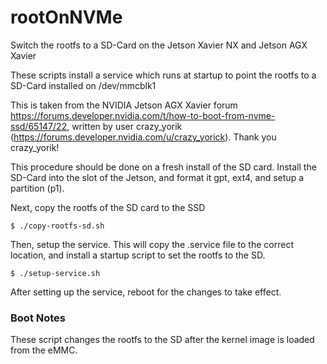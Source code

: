 # rootOnNVMe
Switch the rootfs to a SD-Card on the Jetson Xavier NX and Jetson AGX Xavier

These scripts install a service which runs at startup to point the rootfs to a SD-Card installed on /dev/mmcblk1

This is taken from the NVIDIA Jetson AGX Xavier forum https://forums.developer.nvidia.com/t/how-to-boot-from-nvme-ssd/65147/22, written by user crazy_yorik (https://forums.developer.nvidia.com/u/crazy_yorick). Thank you crazy_yorik!

This procedure should be done on a fresh install of the SD card. Install the SD-Card into the slot of the Jetson, and format it gpt, ext4, and setup a partition (p1).

Next, copy the rootfs of the SD card to the SSD
```
$ ./copy-rootfs-sd.sh
```

Then, setup the service. This will copy the .service file to the correct location, and install a startup script to set the rootfs to the SD.
```
$ ./setup-service.sh
```

After setting up the service, reboot for the changes to take effect.

### Boot Notes
These script changes the rootfs to the SD after the kernel image is loaded from the eMMC.